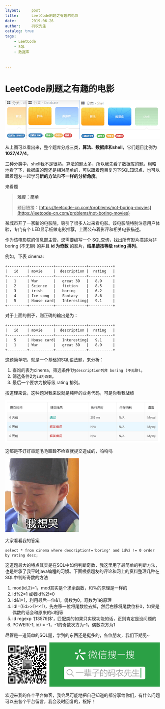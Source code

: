 ```yaml
---
layout:     post           
title:      LeetCode刷题之有趣的电影  
date:       2019-06-26
author:     码农先生
catalog: true
tags:
    - LeetCode
    - SQL
    - 数据库


---
```


# LeetCode刷题之有趣的电影  

![image.png](https://github.com/MiracleTaoTao/miracletaotao.github.io/blob/master/_posts/2019-06-26-LeetCode%E5%88%B7%E9%A2%98%E4%B9%8B%E6%9C%89%E8%B6%A3%E7%9A%84%E7%94%B5%E5%BD%B1/%E5%88%86%E7%B1%BB.png?raw=true)

从上图可以看出来，整个题库分成三类，**算法、数据库和shell**，它们题目比例为**1027/47/4**。

三种分类中，shell我不是很熟，算法的题太多，所以我先看了数据库的题。粗略地看了下，数据库的题还是相对简单的，可以跟着题目复习下SQL知识点，也可以跟着题友一起学习**新的方法**和**不一样的分析角度**。

来看题 

>**难度：简单**
>
>题目链接：[https://leetcode-cn.com/problems/not-boring-movies](https://leetcode-cn.com/problems/not-boring-movies)

某城市开了一家新的电影院，吸引了很多人过来看电影。该电影院特别注意用户体验，专门有个 LED显示板做电影推荐，上面公布着影评和相关电影描述。

作为该电影院的信息部主管，您需要编写一个 SQL查询，找出所有影片描述为非 boring (不无聊) 的并且 **id 为奇数** 的影片，**结果请按等级 rating 排列**。



例如，下表 cinema:

```mysql
+---------+-----------+--------------+-----------+
|   id    | movie     |  description |  rating   |
+---------+-----------+--------------+-----------+
|   1     | War       |   great 3D   |   8.9     |
|   2     | Science   |   fiction    |   8.5     |
|   3     | irish     |   boring     |   6.2     |
|   4     | Ice song  |   Fantacy    |   8.6     |
|   5     | House card|   Interesting|   9.1     |
+---------+-----------+--------------+-----------+
```

对于上面的例子，则正确的输出是为：

```mysql
+---------+-----------+--------------+-----------+
|   id    | movie     |  description |  rating   |
+---------+-----------+--------------+-----------+
|   5     | House card|   Interesting|   9.1     |
|   1     | War       |   great 3D   |   8.9     |
+---------+-----------+--------------+-----------+
```

这题简单吧，就是一个基础的SQL语法题，来分析：
1. 查询的表为cinema，筛选条件1为`description列非 boring (不无聊)`。
2. 筛选条件2为`id为奇数`。
3. 最后一个要求为按等级 rating 排列。

按道理来说，这种题对我来说就是纯粹的业务代码，可是你看我战绩

![战绩](https://github.com/MiracleTaoTao/miracletaotao.github.io/blob/master/_posts/2019-06-26-LeetCode%E5%88%B7%E9%A2%98%E4%B9%8B%E6%9C%89%E8%B6%A3%E7%9A%84%E7%94%B5%E5%BD%B1/%E6%8F%90%E4%BA%A4%E7%BB%93%E6%9E%9C.png?raw=true)

这都是不好好审题毛毛躁躁不检查就提交造成的，呜呜呜

![想哭](https://github.com/MiracleTaoTao/miracletaotao.github.io/blob/master/_posts/2019-06-26-LeetCode%E5%88%B7%E9%A2%98%E4%B9%8B%E6%9C%89%E8%B6%A3%E7%9A%84%E7%94%B5%E5%BD%B1/%E6%83%B3%E5%93%AD.png?raw=true)

大家看看我的答案

```mysql
select * from cinema where description!='boring' and id%2 != 0 order by rating desc;
```

这道题最大的特点其实是在SQL中如何判断奇数，我这里用了最简单的判断方法，也是继承了我平时java编程的习惯。下面根据题友的评论和网上的资料整理几种在SQL中判断奇数的方法
1. mod(id,2)=1，mod其实是个求余函数，和%的原理是一样的
2. id%2=1 或者id%2!=0
3. id&1=1，利用最后一位&1，偶数为0，奇数为1的原理
4. id!=((id>>1)<<1)，先左移一位将尾数位去掉，然后右移将尾数位补0，如果是偶数的话会和原来的id相等
5. id regexp '[13579]$'，匹配类的如果只实现功能的话，正则肯定是没问题的
6. POWER(-1, id) = -1，-1的奇数次方为-1，偶数次方为1

尽管是一道简单的SQL题，学到的东西还是挺多的，各位朋友，我们下期见~



![我的微信公众号](https://github.com/MiracleTaoTao/miracletaotao.github.io/blob/master/_posts/image/my-QR-code2.jpg?raw=true)



欢迎来我的各个平台做客，我会尽可能地把自己知道的都分享给你们，有什么问题可以去各个平台留言，我会及时回复的，祝好！

